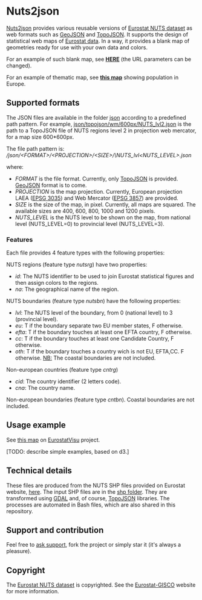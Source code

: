 # Nuts2json

<a href="https://github.com/eurostat/Nuts2json">Nuts2json</a> provides various reusable versions of <a href="http://ec.europa.eu/eurostat/web/nuts/overview" target="_blank">Eurostat NUTS dataset</a> as web formats such as <a href="http://geojson.org/" target="_blank">GeoJSON</a> and <a href="https://github.com/mbostock/topojson/wiki" target="_blank">TopoJSON</a>. It supports the design of statistical web maps of <a href="http://ec.europa.eu/eurostat/web/json-and-unicode-web-services/getting-started/rest-request" target="_blank">Eurostat data</a>. In a way, it provides a blank map of geometries ready for use with your own data and colors.

For an example of such blank map, see <a href="http://eurostat.github.io/Nuts2json/overview.html?proj=laea&lvl=3&s=1000" target="_blank"><b>HERE</b></a> (the URL parameters can be changed).

For an example of thematic map, see <a href="http://eurostat.github.io/EurostatVisu/population_map.html"><b>this map</b></a> showing population in Europe.


## Supported formats

The JSON files are available in the folder <a href="/json" target="_blank">json</a> according to a predefined path pattern. For example, <a href="https://eurostat.github.io/Nuts2json/json/topojson/wm/600px/NUTS_lvl2.json" target="_blank">json/topojson/wm/600px/NUTS_lvl2.json</a> is the path to a TopoJSON file of NUTS regions level 2 in projection web mercator, for a map size 600*600px.

The file path pattern is: <i>/json/\<FORMAT\>/\<PROJECTION\>/\<SIZE\>/\NUTS_lvl\<NUTS_LEVEL\>.json</i>

where:

- <i>FORMAT</i> is the file format. Currently, only <a href="https://github.com/mbostock/topojson/wiki" target="_blank">TopoJSON</a> is provided. <a href="http://geojson.org/" target="_blank">GeoJSON</a> format is to come.
- <i>PROJECTION</i> is the map projection. Currently, European projection LAEA (<a href="http://spatialreference.org/ref/epsg/etrs89-etrs-laea/" target="_blank">EPSG 3035</a>) and Web Mercator (<a href="http://spatialreference.org/ref/sr-org/7483/" target="_blank">EPSG 3857</a>) are provided.
- <i>SIZE</i> is the size of the map, in pixel. Currently, all maps are squared. The available sizes are 400, 600, 800, 1000 and 1200 pixels.
- <i>NUTS_LEVEL</i> is the NUTS level to be shown on the map, from national level (NUTS_LEVEL=0) to provincial level (NUTS_LEVEL=3).

### Features

Each file provides 4 feature types with the following properties:

NUTS regions (feature type <i>nutsrg</i>) have two properties:
  - <i>id</i>: The NUTS identifier to be used to join Eurostat statistical figures and then assign colors to the regions.
  - <i>na</i>: The geographical name of the region.

NUTS boundaries (feature type <i>nutsbn</i>) have the following properties:
  - <i>lvl</i>: The NUTS level of the boundary, from 0 (national level) to 3 (provincial level).
  - <i>eu</i>: T if the boundary separate two EU member states, F otherwise.
  - <i>efta</i>: T if the boundary touches at least one EFTA country, F otherwise.
  - <i>cc</i>: T if the boundary touches at least one Candidate Country, F otherwise.
  - <i>oth</i>: T if the boundary touches a country wich is not EU, EFTA,CC. F otherwise.
<u>NB:</u> The coastal boundaries are not included.

Non-european countries (feature type <i>cntrg</i>)
  - <i>cid</i>: The country identifier (2 letters code).
  - <i>cna</i>: The country name.

Non-european boundaries (feature type <i>cntbn</i>). Coastal boundaries are not included.

## Usage example

See <a href="http://eurostat.github.io/EurostatVisu/population_map.html">this map</a> on <a href="https://github.com/eurostat/EurostatVisu/blob/gh-pages/README.md">EurostatVisu</a> project.

[TODO: describe simple examples, based on d3.]

## Technical details

These files are produced from the NUTS SHP files provided on Eurostat website, <a href="http://ec.europa.eu/eurostat/web/gisco/geodata/reference-data/administrative-units-statistical-units/nuts" target="_blank">here</a>. The input SHP files are in the <a href="/shp" target="_blank">shp folder</a>. They are transformed using <a href="http://www.gdal.org/" target="_blank">GDAL</a> and, of course, <a href="https://github.com/mbostock/topojson/wiki" target="_blank">TopoJSON</a> libraries. The processes are automated in Bash files, which are also shared in this repository.

## Support and contribution

Feel free to [ask support](https://github.com/eurostat/Nuts2json/issues/new), fork the project or simply star it (it's always a pleasure).

## Copyright

The <a href="http://ec.europa.eu/eurostat/web/nuts/overview" target="_blank">Eurostat NUTS dataset</a> is copyrighted. See the <a href="http://ec.europa.eu/eurostat/web/gisco/geodata/reference-data/administrative-units-statistical-units/nuts" target="_blank">Eurostat-GISCO</a> website for more information.
